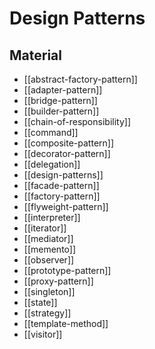 # Design Patterns

## Material

- [[abstract-factory-pattern]]
- [[adapter-pattern]]
- [[bridge-pattern]]
- [[builder-pattern]]
- [[chain-of-responsibility]]
- [[command]]
- [[composite-pattern]]
- [[decorator-pattern]]
- [[delegation]]
- [[design-patterns]]
- [[facade-pattern]]
- [[factory-pattern]]
- [[flyweight-pattern]]
- [[interpreter]]
- [[iterator]]
- [[mediator]]
- [[memento]]
- [[observer]]
- [[prototype-pattern]]
- [[proxy-pattern]]
- [[singleton]]
- [[state]]
- [[strategy]]
- [[template-method]]
- [[visitor]]
